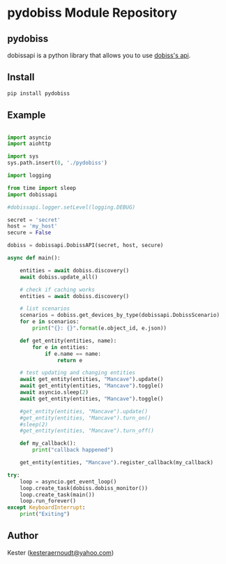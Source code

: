pydobiss Module Repository
==========================

## pydobiss

dobissapi is a python library that allows you to use [dobiss's api](http://support.dobiss.com/books/nl-dobiss-nxt/page/developer-api).


## Install

```bash
pip install pydobiss
```

## Example

```python

import asyncio
import aiohttp

import sys
sys.path.insert(0, './pydobiss')

import logging

from time import sleep
import dobissapi

#dobissapi.logger.setLevel(logging.DEBUG)

secret = 'secret'
host = 'my_host'
secure = False

dobiss = dobissapi.DobissAPI(secret, host, secure)

async def main():

    entities = await dobiss.discovery()
    await dobiss.update_all()

    # check if caching works
    entities = await dobiss.discovery()

    # list scenarios
    scenarios = dobiss.get_devices_by_type(dobissapi.DobissScenario)
    for e in scenarios:
        print("{}: {}".format(e.object_id, e.json))

    def get_entity(entities, name):
        for e in entities:
            if e.name == name:
                return e

    # test updating and changing entities
    await get_entity(entities, "Mancave").update()
    await get_entity(entities, "Mancave").toggle()
    await asyncio.sleep(2)
    await get_entity(entities, "Mancave").toggle()

    #get_entity(entities, "Mancave").update()
    #get_entity(entities, "Mancave").turn_on()
    #sleep(2)
    #get_entity(entities, "Mancave").turn_off()

    def my_callback():
        print("callback happened")

    get_entity(entities, "Mancave").register_callback(my_callback)

try:
    loop = asyncio.get_event_loop()
    loop.create_task(dobiss.dobiss_monitor())
    loop.create_task(main())
    loop.run_forever()
except KeyboardInterrupt:
    print("Exiting")

```

## Author

Kester (kesteraernoudt@yahoo.com)

